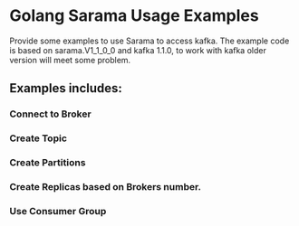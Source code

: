# Golang Sarama Usage Examples
Provide some examples to use Sarama to access kafka.
The example code is based on sarama.V1_1_0_0 and kafka 1.1.0, to work with kafka older version will meet some problem.

## Examples includes:

### Connect to Broker
### Create Topic
### Create Partitions
### Create Replicas based on Brokers number.
### Use Consumer Group
